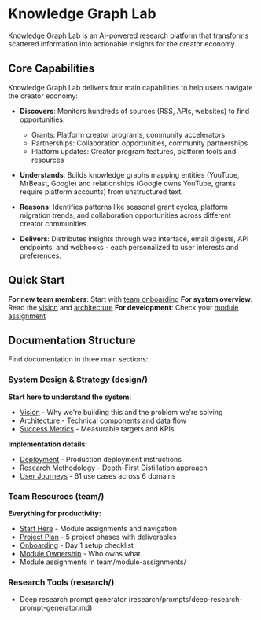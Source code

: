 # Knowledge Graph Lab

Knowledge Graph Lab is an AI-powered research platform that transforms scattered information into actionable insights for the creator economy.

## Core Capabilities

Knowledge Graph Lab delivers four main capabilities to help users navigate the creator economy:

- **Discovers**: Monitors hundreds of sources (RSS, APIs, websites) to find opportunities:
  - Grants: Platform creator programs, community accelerators
  - Partnerships: Collaboration opportunities, community partnerships
  - Platform updates: Creator program features, platform tools and resources

- **Understands**: Builds knowledge graphs mapping entities (YouTube, MrBeast, Google) and relationships (Google owns YouTube, grants require platform accounts) from unstructured text.

- **Reasons**: Identifies patterns like seasonal grant cycles, platform migration trends, and collaboration opportunities across different creator communities.

- **Delivers**: Distributes insights through web interface, email digests, API endpoints, and webhooks - each personalized to user interests and preferences.

## Quick Start

**For new team members**: Start with [team onboarding](team/onboarding.md)
**For system overview**: Read the [vision](design/strategy/vision.md) and [architecture](design/system/architecture.md)
**For development**: Check your [module assignment](team/README.md)

## Documentation Structure

Find documentation in three main sections:

### System Design & Strategy (design/)
**Start here to understand the system:**
- [Vision](design/strategy/vision.md) - Why we're building this and the problem we're solving
- [Architecture](design/system/architecture.md) - Technical components and data flow
- [Success Metrics](design/strategy/success-metrics.md) - Measurable targets and KPIs

**Implementation details:**
- [Deployment](design/system/deployment.md) - Production deployment instructions
- [Research Methodology](design/research/methodology.md) - Depth-First Distillation approach
- [User Journeys](design/user-journeys/) - 61 use cases across 6 domains

### Team Resources (team/)
**Everything for productivity:**
- [Start Here](team/README.md) - Module assignments and navigation
- [Project Plan](team/project-plan/overview.md) - 5 project phases with deliverables
- [Onboarding](team/onboarding.md) - Day 1 setup checklist
- [Module Ownership](team/module-ownership.md) - Who owns what
- Module assignments in team/module-assignments/

### Research Tools (research/)
- Deep research prompt generator (research/prompts/deep-research-prompt-generator.md)

